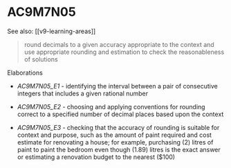 
# AC9M7N05 

See also: [[v9-learning-areas]]

> round decimals to a given accuracy appropriate to the context and use appropriate rounding and estimation to check the reasonableness of solutions

Elaborations


- _AC9M7N05_E1_ - identifying the interval between a pair of consecutive integers that includes a given rational number

- _AC9M7N05_E2_ - choosing and applying conventions for rounding correct to a specified number of decimal places based upon the context

- _AC9M7N05_E3_ - checking that the accuracy of rounding is suitable for context and purpose, such as the amount of paint required and cost estimate for renovating a house; for example, purchasing \(2\) litres of paint to paint the bedroom even though \(1.89\) litres is the exact answer or estimating a renovation budget to the nearest \(\$100\)
